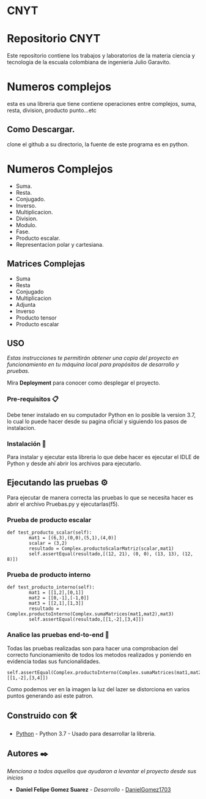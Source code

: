 # CNYT
# Repositorio CNYT

Este repositorio contiene los trabajos y laboratorios de la materia ciencia y  tecnologia  de la escuala colombiana de ingenieria Julio Garavito.


# Numeros complejos

esta es una libreria que tiene contiene operaciones entre complejos, suma, resta, division, producto punto...etc


## Como Descargar.
clone el github a su directorio, la fuente de este programa es en python.

# Numeros Complejos
* Suma.
* Resta.
* Conjugado.
* Inverso.
* Multiplicacion.
* Division.
* Modulo.
* Fase.
* Producto escalar.
* Representacion polar y cartesiana.
## Matrices Complejas
* Suma
* Resta
* Conjugado
* Multiplicacion
* Adjunta
* Inverso
* Producto tensor
* Producto escalar

## USO

_Estas instrucciones te permitirán obtener una copia del proyecto en funcionamiento en tu máquina local para propósitos de desarrollo y pruebas._

Mira **Deployment** para conocer como desplegar el proyecto.

### Pre-requisitos 📋

Debe tener instalado en su computador Python en lo posible la version 3.7, lo cual lo puede hacer desde su pagina oficial y siguiendo los pasos de instalacion.

### Instalación 🔧

Para instalar y ejecutar esta libreria lo que debe hacer es ejecutar el IDLE de Python y desde ahí abrir los archivos para ejecutarlo.

## Ejecutando las pruebas ⚙️

Para ejecutar de manera correcta las pruebas lo que se necesita hacer es abrir el archivo Pruebas.py y ejecutarlas(f5).

### Prueba de producto escalar
```
def test_producto_scalar(self):
        mat1 = [(6,3),(0,0),(5,1),(4,0)]
        scalar = (3,2)
        resultado = Complex.productoScalarMatriz(scalar,mat1)
        self.assertEqual(resultado,[(12, 21), (0, 0), (13, 13), (12, 8)])
```
### Prueba de producto interno
```
def test_producto_interno(self):
        mat1 = [[1,2],[0,1]]
        mat2 = [[0,-1],[-1,0]]
        mat3 = [[2,1],[1,3]]
        resultado = Complex.productoInterno(Complex.sumaMatrices(mat1,mat2),mat3)
        self.assertEqual(resultado,[[1,-2],[3,4]])
```
### Analice las pruebas end-to-end 🔩

Todas las pruebas realizadas son para hacer una comprobacion del correcto funcionamienito de todos los metodos realizados y poniendo en evidencia todas sus funcionalidades.

```
self.assertEqual(Complex.productoInterno(Complex.sumaMatrices(mat1,mat2),mat3),[[1,-2],[3,4]])
```

Como podemos ver en la imagen la luz del lazer se distorciona en varios puntos generando asi este patron.

## Construido con 🛠️

* [Python](https://www.python.org/) - Python 3.7 - Usado para desarrollar la libreria.

## Autores ✒️

_Menciona a todos aquellos que ayudaron a levantar el proyecto desde sus inicios_

* **Daniel Felipe Gomez Suarez** - *Desarrollo* - [DanielGomez1703](https://github.com/danielGomez1703/CNYT)
